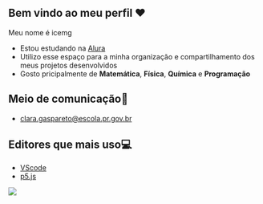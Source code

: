 ## Bem vindo ao meu perfil ❤️

 Meu nome é icemg

 - Estou estudando na [Alura](https://www.alura.com.br)
 - Utilizo esse espaço para a minha organização e compartilhamento dos meus projetos desenvolvidos
 - Gosto pricipalmente de **Matemática**, **Física**, **Química** e **Programação**

##  **Meio de comunicação**📧
 - clara.gaspareto@escola.pr.gov.br
 ##  **Editores que mais uso**💻

  - [VScode](https://code.visualstudio.com/)
  - [p5.js](https://editor.p5js.org/)

![](https://media1.tenor.com/m/SGamipVYbjUAAAAC/oie-goose.gif)
